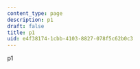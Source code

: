 ```yaml
---
content_type: page
description: p1
draft: false
title: p1
uid: e4f38174-1cbb-4103-8827-078f5c62b0c3
---
```

p1